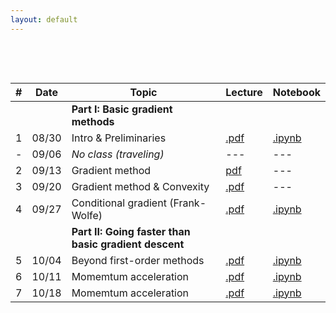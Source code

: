 ```yaml
---
layout: default
---
```


&nbsp;

&nbsp;


| # | Date  | Topic  | Lecture | Notebook  |
|-|-|-|-|-|
| | | **Part I: Basic gradient methods** | | |
| 1 | 08/30 | Intro & Preliminaries  | [.pdf]() | [.ipynb]()
| - | 09/06 | *No class (traveling)* | ---  | ---  |
| 2 | 09/13 | Gradient method | [pdf]()  | --- |
| 3 | 09/20 | Gradient method & Convexity | [.pdf]()  | --- |
| 4 | 09/27 | Conditional gradient (Frank-Wolfe) | [.pdf]()  | [.ipynb]()  |
| | | **Part II: Going faster than basic gradient descent** | | |
| 5 | 10/04 | Beyond first-order methods | [.pdf]()  | [.ipynb]()  |
| 6 | 10/11 | Momemtum acceleration | [.pdf]()  | [.ipynb]()  |
| 7 | 10/18 | Momemtum acceleration | [.pdf]()  | [.ipynb]()  |
